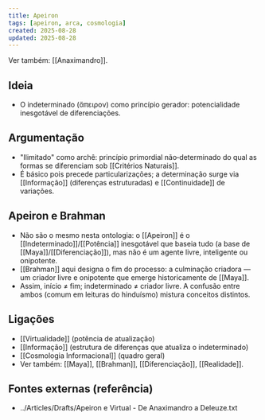```yaml
---
title: Apeiron
tags: [apeiron, arca, cosmologia]
created: 2025-08-28
updated: 2025-08-28
---
```

Ver também: [[Anaximandro]].
## Ideia
- O indeterminado (ἄπειρον) como princípio gerador: potencialidade inesgotável de diferenciações.

## Argumentação
- "Ilimitado" como archê: princípio primordial não‑determinado do qual as formas se diferenciam sob [[Critérios Naturais]].
- É básico pois precede particularizações; a determinação surge via [[Informação]] (diferenças estruturadas) e [[Continuidade]] de variações.

## Apeiron e Brahman
- Não são o mesmo nesta ontologia: o [[Apeiron]] é o [[Indeterminado]]/[[Potência]] inesgotável que baseia tudo (a base de [[Maya]]/[[Diferenciação]]), mas não é um agente livre, inteligente ou onipotente.
- [[Brahman]] aqui designa o fim do processo: a culminação criadora — um criador livre e onipotente que emerge historicamente de [[Maya]].
- Assim, início ≠ fim; indeterminado ≠ criador livre. A confusão entre ambos (comum em leituras do hinduísmo) mistura conceitos distintos.
## Ligações
- [[Virtualidade]] (potência de atualização)
- [[Informação]] (estrutura de diferenças que atualiza o indeterminado)
- [[Cosmologia Informacional]] (quadro geral)
- Ver também: [[Maya]], [[Brahman]], [[Diferenciação]], [[Realidade]].

## Fontes externas (referência)
- ../Articles/Drafts/Apeiron e Virtual - De Anaximandro a Deleuze.txt
